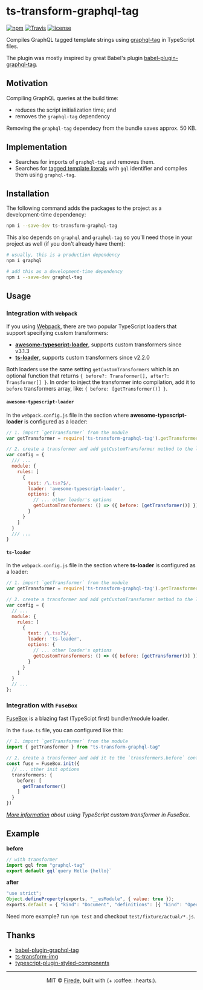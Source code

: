 # ts-transform-graphql-tag

[![npm](https://img.shields.io/npm/v/ts-transform-graphql-tag.svg)](https://www.npmjs.com/package/ts-transform-graphql-tag)
[![Travis](https://img.shields.io/travis/firede/ts-transform-graphql-tag.svg)](https://travis-ci.org/firede/ts-transform-graphql-tag)
[![license](https://img.shields.io/badge/license-MIT-blue.svg)](./LICENSE)

Compiles GraphQL tagged template strings using [graphql-tag](https://github.com/apollographql/graphql-tag) in TypeScript files.

The plugin was mostly inspired by great Babel's plugin [babel-plugin-graphql-tag](https://github.com/gajus/babel-plugin-graphql-tag).

## Motivation

Compiling GraphQL queries at the build time:

* reduces the script initialization time; and
* removes the `graphql-tag` dependency

Removing the `graphql-tag` dependecy from the bundle saves approx. 50 KB.

## Implementation

* Searches for imports of `graphql-tag` and removes them.
* Searches for [tagged template literals](https://developer.mozilla.org/en/docs/Web/JavaScript/Reference/Template_literals) with `gql` identifier and compiles them using `graphql-tag`.

## Installation

The following command adds the packages to the project as a development-time dependency:

```sh
npm i --save-dev ts-transform-graphql-tag
```

This also depends on `graphql` and `graphql-tag` so you'll need those in your project as well (if you don't already have them):

```sh
# usually, this is a production dependency
npm i graphql

# add this as a development-time dependency
npm i --save-dev graphql-tag
```

## Usage

### Integration with `Webpack`

If you using [Webpack](https://webpack.js.org/), there are two popular TypeScript loaders that support specifying custom transformers:

* [**awesome-typescript-loader**](https://github.com/s-panferov/awesome-typescript-loader), supports custom transformers since v3.1.3
* [**ts-loader**](https://github.com/TypeStrong/ts-loader), supports custom transformers since v2.2.0

Both loaders use the same setting `getCustomTransformers` which is an optional function that returns `{ before?: Transformer[], after?: Transformer[] }`.
In order to inject the transformer into compilation, add it to `before` transformers array, like: `{ before: [getTransformer()] }`.

#### `awesome-typescript-loader`

In the `webpack.config.js` file in the section where **awesome-typescript-loader** is configured as a loader:

```js
// 1. import `getTransformer` from the module
var getTransformer = require('ts-transform-graphql-tag').getTransformer

// 2. create a transformer and add getCustomTransformer method to the loader config
var config = {
  /// ...
  module: {
    rules: [
      {
        test: /\.tsx?$/,
        loader: 'awesome-typescript-loader',
        options: {
          // ... other loader's options
          getCustomTransformers: () => ({ before: [getTransformer()] })
        }
      }
    ]
  }
  /// ...
}
```

#### `ts-loader`

In the `webpack.config.js` file in the section where **ts-loader** is configured as a loader:

```js
// 1. import `getTransformer` from the module
var getTransformer = require('ts-transform-graphql-tag').getTransformer

// 2. create a transformer and add getCustomTransformer method to the loader config
var config = {
  // ...
  module: {
    rules: [
      {
        test: /\.tsx?$/,
        loader: 'ts-loader',
        options: {
          // ... other loader's options
          getCustomTransformers: () => ({ before: [getTransformer()] })
        }
      }
    ]
  }
  // ...
};
```

### Integration with `FuseBox`

[FuseBox](https://fuse-box.org) is a blazing fast (TypeScipt first) bundler/module loader.

In the `fuse.ts` file, you can configured like this:

```ts
// 1. import `getTransformer` from the module
import { getTransformer } from "ts-transform-graphql-tag"

// 2. create a transformer and add it to the `transformers.before` config
const fuse = FuseBox.init({
  // ... other init options
  transformers: {
    before: [
      getTransformer()
    ]
  }
})
```

_[More information](https://fuse-box.org/page/configuration#typescript-custom-transformers) about using TypeScript custom transformer in FuseBox._

## Example

**before**

```ts
// with transformer
import gql from "graphql-tag"
export default gql`query Hello {hello}`
```

**after**

```js
"use strict";
Object.defineProperty(exports, "__esModule", { value: true });
exports.default = { "kind": "Document", "definitions": [{ "kind": "OperationDefinition", "operation": "query", "name": { "kind": "Name", "value": "Hello" }, "variableDefinitions": [], "directives": [], "selectionSet": { "kind": "SelectionSet", "selections": [{ "kind": "Field", "alias": undefined, "name": { "kind": "Name", "value": "hello" }, "arguments": [], "directives": [], "selectionSet": undefined }] } }], "loc": { "start": 0, "end": 19, "source": { "body": "query Hello {hello}", "name": "GraphQL request", "locationOffset": { "line": 1, "column": 1 } } } };
```

Need more example? run `npm test` and checkout `test/fixture/actual/*.js`.

## Thanks

* [babel-plugin-graphql-tag](https://github.com/gajus/babel-plugin-graphql-tag)
* [ts-transform-img](https://github.com/longlho/ts-transform-img/)
* [typescript-plugin-styled-components](https://github.com/Igorbek/typescript-plugin-styled-components)

---

<p align="center">MIT &copy; <a href="https://github.com/firede">Firede</a>, built with (+ :coffee: :hearts:).<p>
